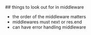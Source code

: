 ## things to look out for in middleware
- the order of the middleware matters
- middlewares must next or res.end
- can have error handling middleware

